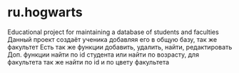 # ru.hogwarts
Educational project for maintaining a database of students and faculties
Данный проект создаёт ученика добавляя его в общую базу, так же факультет
Есть так же функции добавить, удалить, найти, редактировать
Доп. функции найти по id студента или найти по возрасту, для факультета так же найти по id и по цвету факультета
